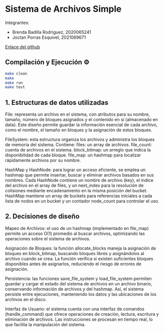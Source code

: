 # Sistema de Archivos Simple

Integrantes:
- Brenda Badilla Rodríguez, 2020065241
- Joctan Porras Esquivel, 2021069671
  
[Enlace del github](https://github.com/brendabbr2/sistema_de_archivos_so/tree/main)

## Compilación y Ejecución ⚙️
   ```bash
make clean
make 
make run
make test
   ```
## 1. Estructuras de datos utilizadas

File: representa un archivo en el sistema, con atributos para su nombre, tamaño, número de bloques asignados y el contenido en sí (almacenado en data). Este diseño permite guardar la información esencial de cada archivo, como el nombre, el tamaño en bloques y la asignación de estos bloques.

FileSystem: esta estructura organiza los archivos y administra los bloques de memoria del sistema. Contiene:
        files: un array de archivos.
        file_count: cuenta de archivos en el sistema.
        block_bitmap: un arreglo que indica la disponibilidad de cada bloque.
        file_map: un hashmap para localizar rápidamente archivos por su nombre.

HashMap y HashNode: para lograr un acceso eficiente, se emplea un hashmap que permite insertar, buscar y eliminar archivos basados en sus nombres. Cada HashNode contiene un nombre de archivo (key), el índice del archivo en el array de files, y un next_index para la resolución de colisiones mediante encadenamiento en la misma posición del bucket. HashMap mantiene un array de buckets para referencias iniciales a cada lista de nodos en un bucket y un contador node_count para controlar el uso.

## 2. Decisiones de diseño

  Mapeo de Archivos: el uso de un hashmap (implementado en file_map) permite un acceso O(1) promedio al buscar archivos, optimizando las operaciones sobre el sistema de archivos.

  Asignación de Bloques: la función allocate_blocks maneja la asignación de bloques en block_bitmap, buscando bloques libres y asignándolos al archivo cuando se crea. La función verifica si existen suficientes bloques disponibles antes de asignarlos, reduciendo el riesgo de errores de asignación.

Persistencia: las funciones save_file_system y load_file_system permiten guardar y cargar el estado del sistema de archivos en un archivo binario, conservando información de archivos y del hashmap. Así, el sistema persiste entre ejecuciones, manteniendo los datos y las ubicaciones de los archivos en el disco.

Interfaz de Usuario: el sistema cuenta con una interfaz de comandos (handle_command) que ofrece operaciones de creación, lectura, escritura y eliminación de archivos. Las instrucciones se procesan en tiempo real, lo que facilita la manipulación del sistema.
